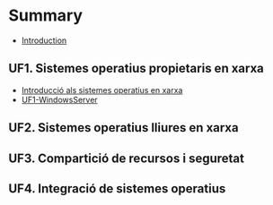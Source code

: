 # Summary

* [Introduction](README.md)

## UF1. Sistemes operatius propietaris en xarxa
* [Introducció als sistemes operatius en xarxa](UF1/UF1-Introduccio.md)
* [UF1-WindowsServer](UF1/uf1-windowsserver.md)

## UF2. Sistemes operatius lliures en xarxa

## UF3. Compartició de recursos i seguretat

## UF4. Integració de sistemes operatius


